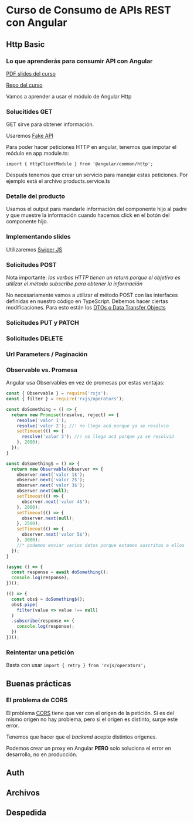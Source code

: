 # Curso de Consumo de APIs REST con Angular

## Http Basic

### Lo que aprenderás para consumir API con Angular

[PDF slides del curso](https://static.platzi.com/media/public/uploads/slides-angular-apis_c59a4ce6-0c7e-4ddd-b671-61863634a81c.pdf)

[Repo del curso](https://github.com/platzi/angular-APIS)

Vamos a aprender a usar el módulo de Angular Http

### Solucitides GET

GET sirve para obtener información.

Usaremos [Fake API](https://young-sands-07814.herokuapp.com/docs)

Para poder hacer peticiones HTTP en angular, tenemos que impotar el módulo en app.module.ts:

`import { HttpClientModule } from '@angular/common/http';`

Después tenemos que crear un servicio para manejar estas peticiones. Por ejemplo está el archivo products.service.ts

### Detalle del producto

Usamos el output para mandarle información del componente hijo al padre y que muestre la información cuando hacemos click en el botón del componente hijo.

### Implementando slides

Utilizaremos [Swiper JS](https://swiperjs.com/angular)

### Solicitudes POST

Nota importante: *los verbos HTTP tienen un return porque el objetivo es utilizar el método subscribe para obtener la información*

No necesariamente vamos a utilizar el método POST con las interfaces definidas en nuestro código en TypeScript. Debemos hacer ciertas modificaciones. Para esto están los [DTOs o Data Transfer Objects](https://www.arquitecturajava.com/typescript-interface-y-angular-dtos/)

### Solicitudes PUT y PATCH

### Solicitudes DELETE

### Url Parameters / Paginación

### Observable vs. Promesa

Angular usa Observables en vez de promesas por estas ventajas:

```javascript
const { Observable } = require('rxjs');
const { filter } = require('rxjs/operators');

const doSomething = () => {
  return new Promise((resolve, reject) => {
    resolve('valor 1');
    resolve('valor 2'); //! no llega acá porque ya se resolvió
    setTimeout(() => {
      resolve('valor 3'); //! no llega acá porque ya se resolvió
    }, 2000);
  });
}

const doSomething$ = () => {
  return new Observable(observer => {
    observer.next('valor 1$');
    observer.next('valor 2$');
    observer.next('valor 3$');
    observer.next(null);
    setTimeout(() => {
      observer.next('valor 4$');
    }, 2000);
    setTimeout(() => {
      observer.next(null);
    }, 2500);
    setTimeout(() => {
      observer.next('valor 5$');
    }, 3000);
    //* podemos enviar varios datos porque estamos suscritos a ellos
  });
}

(async () => {
  const response = await doSomething();
  console.log(response);
})();

(() => {
  const obs$ = doSomething$();
  obs$.pipe(
    filter(value => value !== null)
  )
  .subscribe(response => {
    console.log(response);
  })
})();

```

### Reintentar una petición

Basta con usar `import { retry } from 'rxjs/operators';`

## Buenas prácticas

### El problema de CORS

El problema [CORS](https://developer.mozilla.org/es/docs/Web/HTTP/CORS) tiene que ver con el origen de la petición. Si es del mismo origen no hay problema, pero si el origen es distinto, surge este error.

Tenemos que hacer que el *backend* acepte distintos origenes.

Podemos crear un proxy en Angular **PERO** solo soluciona el error en desarrollo, no en producción.

## Auth

## Archivos

## Despedida
